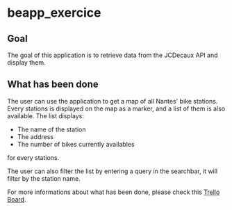 # beapp_exercice

## Goal
The goal of this application is to retrieve data from the JCDecaux API and display them.

## What has been done
The user can use the application to get a map of all Nantes' bike stations.
Every stations is displayed on the map as a marker, and a list of them is also available.
The list displays:
- The name of the station
- The address
- The number of bikes currently availables

for every stations.

The user can also filter the list by entering a query in the searchbar, it will filter by the station name.

For more informations about what has been done, please check this [Trello Board](https://trello.com/b/gcFwfsfz/beapps-technical-exercice).
